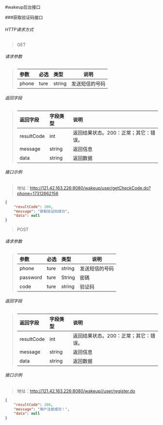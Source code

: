 #wakeup后台接口

###获取验证码接口

###### HTTP请求方式
> GET

###### 请求参数
> | 参数    | 必选   | 类型     | 说明      |
> | :---- | :--- | :----- | ------- |
> | phone | ture | string | 发送短信的号码 |

###### 返回字段
> | 返回字段       | 字段类型   | 说明                   |
> | :--------- | :----- | :------------------- |
> | resultCode | int    | 返回结果状态。200：正常；其它：错误。 |
> | message    | string | 返回信息                 |
> | data       | string | 返回数据                 |

###### 接口示例
> 地址：http://121.42.163.226:8080/wakeup/user/getCheckCode.do?phone=17312662156
``` json
{
    "resultCode": 200,
    "message": "获取验证码成功",
    "data": null
}
```


> POST

###### 请求参数
> | 参数    | 必选   | 类型     | 说明      |
> | :---- | :--- | :----- | ------- |
> | phone | ture | string | 发送短信的号码 |
>  | password| ture | String | 密碼|
>  | code | ture | string | 验证码 |

###### 返回字段
> | 返回字段       | 字段类型   | 说明                   |
> | :--------- | :----- | :------------------- |
> | resultCode | int    | 返回结果状态。200：正常；其它：错误。 |
> | message    | string | 返回信息                 |
> | data       | string | 返回数据                 |

###### 接口示例
> 地址：http://121.42.163.226:8080/wakeup//user/register.do
``` json
{
    "resultCode": 200,
    "message": "用户注册成功！",
    "data": null
}
```